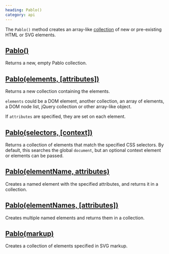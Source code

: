 ```yaml
--- 
heading: Pablo()
category: api
---
```


The `Pablo()` method creates an array-like [collection][collections] of new or pre-existing HTML or SVG elements.


## [Pablo()](/api/pablo/)

Returns a new, empty Pablo collection.


## [Pablo(elements, \[attributes\])](/api/pablo/#pablo-02)

Returns a new collection containing the elements.

`elements` could be a DOM element, another collection, an array of elements, a DOM node list, jQuery collection or other array-like object.

If `attributes` are specified, they are set on each element.


## [Pablo(selectors, \[context\])](/api/pablo/#pablo-03)

Returns a collection of elements that match the specified CSS selectors. By default, this searches the global `document`, but an optional context element or elements can be passed.


## [Pablo(elementName, attributes)](/api/pablo/#pablo-04)

Creates a named element with the specified attributes, and returns it in a collection.


## [Pablo(elementNames, \[attributes\])](/api/pablo/#pablo-05)

Creates multiple named elements and returns them in a collection.


## [Pablo(markup)](/api/pablo/#pablo-06)

Creates a collection of elements specified in SVG markup.


[collections]: #collections
